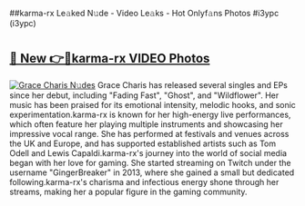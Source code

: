##karma-rx Le𝚊ked N𝚞de - Video Le𝚊ks - Hot Onlyf𝚊ns Photos #i3ypc (i3ypc)

# <h2><a href="https://mediaupload.pro?title=karma-rx&ref=9FEB">🔗 New 👉🔴karma-rx VIDEO Photos</a></h2>

[![Grace Charis N𝚞des](https://i.imgur.com/rIISA9y.gif)](https://mediaupload.pro?title=karma-rx&ref=9FEB)
Grace Charis has released several singles and EPs since her debut, including "Fading Fast", "Ghost", and "Wildflower". Her music has been praised for its emotional intensity, melodic hooks, and sonic experimentation.karma-rx is known for her high-energy live performances, which often feature her playing multiple instruments and showcasing her impressive vocal range. She has performed at festivals and venues across the UK and Europe, and has supported established artists such as Tom Odell and Lewis Capaldi.karma-rx's journey into the world of social media began with her love for gaming. She started streaming on Twitch under the username "GingerBreaker" in 2013, where she gained a small but dedicated following.karma-rx's charisma and infectious energy shone through her streams, making her a popular figure in the gaming community.